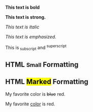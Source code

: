 <!DOCTYPE html>
<html>
<body>

<p><b>This text is bold</b></p>
<p><strong>This text is strong.</strong></p>
<p><i>This text is italic</i></p>
<p><em>This text is emphasized.</em></p>
<p>This is<sub> subscript</sub> and <sup>superscript</sup></p>
<h2>HTML <small>Small</small> Formatting</h2>
<h2>HTML <mark>Marked</mark> Formatting</h2>
<p>My favorite color is <del>blue</del> red.</p>
<p>My favorite <ins>color</ins> is red.</p>

</body>
</html>
